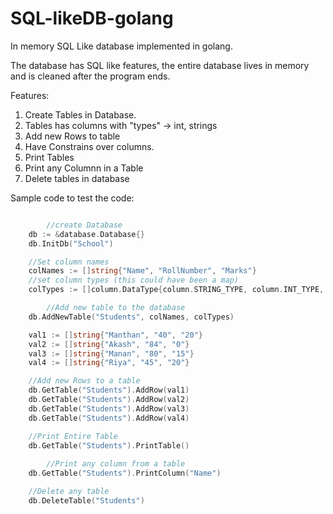 # SQL-likeDB-golang
In memory SQL Like database implemented in golang.

The database has SQL like features, the entire database lives in memory and is cleaned after the program ends.

Features: 
1. Create Tables in Database. 
2. Tables has columns with "types" -> int, strings
3. Add new Rows to table
4. Have Constrains over columns.
5. Print Tables
6. Print any Columnn in a Table
7. Delete tables in database

Sample code to test the code:
```go

        //create Database
	db := &database.Database{}
	db.InitDb("School")

	//Set column names
	colNames := []string{"Name", "RollNumber", "Marks"}
	//set column types (this could have been a map)
	colTypes := []column.DataType{column.STRING_TYPE, column.INT_TYPE, column.INT_TYPE}

        //Add new table to the database
	db.AddNewTable("Students", colNames, colTypes)

	val1 := []string{"Manthan", "40", "20"}
	val2 := []string{"Akash", "84", "0"}
	val3 := []string{"Manan", "80", "15"}
	val4 := []string{"Riya", "45", "20"}

 	//Add new Rows to a table
	db.GetTable("Students").AddRow(val1)
	db.GetTable("Students").AddRow(val2)
	db.GetTable("Students").AddRow(val3)
	db.GetTable("Students").AddRow(val4)

	//Print Entire Table
	db.GetTable("Students").PrintTable()
  
        //Print any column from a table
	db.GetTable("Students").PrintColumn("Name")

  	//Delete any table 
	db.DeleteTable("Students")
  
```





